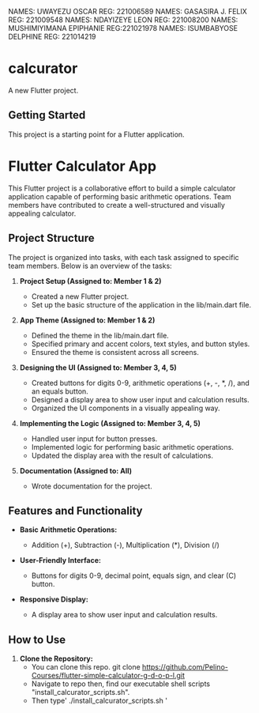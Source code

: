 NAMES: UWAYEZU OSCAR
REG: 221006589
NAMES: GASASIRA J. FELIX
REG: 221009548
NAMES: NDAYIZEYE LEON
REG: 221008200
NAMES: MUSHIMIYIMANA EPIPHANIE
REG:221021978
NAMES: ISUMBABYOSE DELPHINE
REG: 221014219








# calcurator

A new Flutter project.

## Getting Started

This project is a starting point for a Flutter application.



# Flutter Calculator App

This Flutter project is a collaborative effort to build a simple calculator application capable of performing basic arithmetic operations. Team members have contributed to create a well-structured and visually appealing calculator.

## Project Structure

The project is organized into tasks, with each task assigned to specific team members. Below is an overview of the tasks:

1. **Project Setup (Assigned to: Member 1 & 2)**
    - Created a new Flutter project.
    - Set up the basic structure of the application in the lib/main.dart file.

2. **App Theme (Assigned to: Member 1 & 2)**
    - Defined the theme in the lib/main.dart file.
    - Specified primary and accent colors, text styles, and button styles.
    - Ensured the theme is consistent across all screens.

3. **Designing the UI (Assigned to: Member 3, 4, 5)**
    - Created buttons for digits 0-9, arithmetic operations (+, -, *, /), and an equals button.
    - Designed a display area to show user input and calculation results.
    - Organized the UI components in a visually appealing way.

4. **Implementing the Logic (Assigned to: Member 3, 4, 5)**
    - Handled user input for button presses.
    - Implemented logic for performing basic arithmetic operations.
    - Updated the display area with the result of calculations.

5. **Documentation (Assigned to: All)**
    - Wrote documentation for the project.

## Features and Functionality

- **Basic Arithmetic Operations:**
    - Addition (+), Subtraction (-), Multiplication (*), Division (/)

- **User-Friendly Interface:**
    - Buttons for digits 0-9, decimal point, equals sign, and clear (C) button.

- **Responsive Display:**
    - A display area to show user input and calculation results.

## How to Use

1. **Clone the Repository:**
   * You can clone this repo.
      git clone <https://github.com/Pelino-Courses/flutter-simple-calculator-g-d-o-p-l.git>
   * Navigate to repo then, find our executable shell scripts "install_calcurator_scripts.sh".
   * Then type' ./install_calcurator_scripts.sh '
